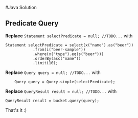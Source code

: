 #Java Solution
## Predicate Query

**Replace** `Statement selectPredicate = null; //TODO...` with

    Statement selectPredicate = select(x("name").as("beer"))
                .from(i("beer-sample"))
                .where(x("type").eq(s("beer")))
                .orderBy(asc("name"))
                .limit(10);

**Replace** `Query query = null; //TODO...` with

        Query query = Query.simple(selectPredicate);

**Replace** `QueryResult result = null; //TODO...` with

    QueryResult result = bucket.query(query);

That's it :)